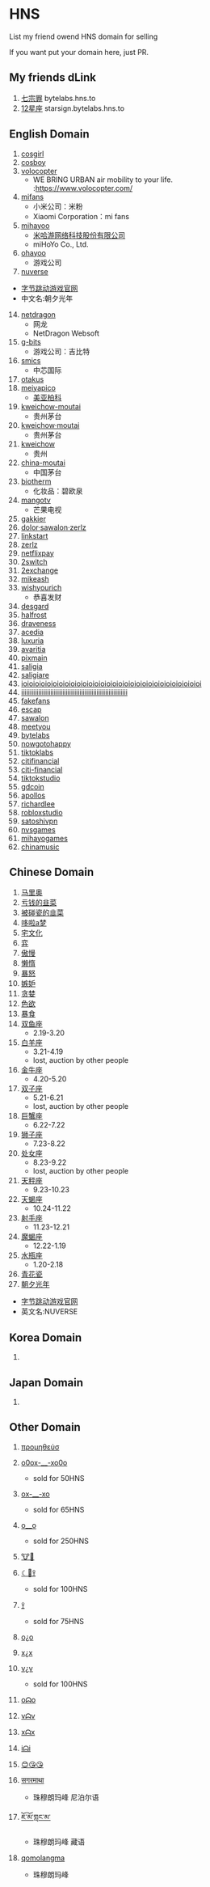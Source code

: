 # HNS
List my friend owend HNS domain for selling

If you want put your domain here, just PR.

## My friends dLink 
1. [七宗罪](bytelabs.hns.to) bytelabs.hns.to
2. [12星座](starsign.bytelabs.hns.to) starsign.bytelabs.hns.to


## English Domain
1. [cosgirl](https://www.namebase.io/domains/cosgirl)
2. [cosboy](https://www.namebase.io/domains/cosboy)
3. [volocopter](https://www.namebase.io/domains/volocopter)
    - WE BRING URBAN air mobility to your life. :https://www.volocopter.com/
5. [mifans](https://www.namebase.io/domains/mifans)
    - 小米公司：米粉 
    - Xiaomi Corporation：mi fans
6. [mihayoo](https://www.namebase.io/domains/mihayoo)
    - [米哈游网络科技股份有限公司](https://www.mihayo.com/company.html)
    - miHoYo Co., Ltd.
7. [ohayoo](https://www.namebase.io/domains/ohayoo)
    - 游戏公司
12. [nuverse](https://www.namebase.io/domains/nuverse)
   - [字节跳动游戏官网](https://www.nvsgames.cn)
   -  中文名:朝夕光年
14. [netdragon](https://www.namebase.io/domains/netdragon)
    - 网龙
    - NetDragon Websoft
16. [g-bits](https://www.namebase.io/domains/g-bits)
    - 游戏公司：吉比特
18. [smics](https://www.namebase.io/domains/smics)
    - 中芯国际
20. [otakus](https://www.namebase.io/domains/otakus)
21. [meiyapico](https://www.namebase.io/domains/meiyapico)
    - [美亚柏科](http://www.300188.cn)
23. [kweichow-moutai](https://www.namebase.io/domains/kweichow-moutai)
    - 贵州茅台
24. [kweichow·moutai](https://www.namebase.io/domains/xn--kweichowmoutai-2xa)
    - 贵州茅台
25. [kweichow](https://www.namebase.io/domains/kweichow)
    - 贵州
26. [china-moutai](https://www.namebase.io/domains/china-moutai)
    - 中国茅台
28. [biotherm](https://www.namebase.io/domains/biotherm)
    - 化妆品：碧欧泉
29. [mangotv](https://www.namebase.io/domains/mangotv)
    - 芒果电视
30. [gakkier](https://www.namebase.io/domains/gakkier)
31. [dolor·sawalon·zerlz](https://www.namebase.io/domains/xn--dolorsawalonzerlz-p2ah)
32. [linkstart](https://www.namebase.io/domains/linkstart)
33. [zerlz](https://www.namebase.io/domains/zerlz)
34. [netflixpay](https://www.namebase.io/domains/netflixpay)
35. [2switch](https://www.namebase.io/domains/2switch)
36. [2exchange](https://www.namebase.io/domains/2exchange)
37. [mikeash](https://www.namebase.io/domains/mikeash)
38. [wishyourich](https://www.namebase.io/domains/wishyourich)
    - 恭喜发财
39. [desgard](https://www.namebase.io/domains/desgard)
40. [halfrost](https://www.namebase.io/domains/halfrost)
41. [draveness](https://www.namebase.io/domains/draveness)
42. [acedia](https://www.namebase.io/domains/acedia)
43. [luxuria](https://www.namebase.io/domains/luxuria)
44. [avaritia](https://www.namebase.io/domains/avaritia)
45. [pixmain](https://www.namebase.io/domains/pixmain)
46. [saligia](https://www.namebase.io/domains/saligia)
47. [saligiare](https://www.namebase.io/domains/saligiare)
48. [ioioioioioioioioioioioioioioioioioioioioioioioioioioioioioioi](https://www.namebase.io/domains/ioioioioioioioioioioioioioioioioioioioioioioioioioioioioioioi)
49. [iiiiiiiiiiiiiiiiiiiiiiiiiiiiiiiiiiiiiiiiiiiiiiiiiiiiiiiiiiiiii](https://www.namebase.io/domains/iiiiiiiiiiiiiiiiiiiiiiiiiiiiiiiiiiiiiiiiiiiiiiiiiiiiiiiiiiiiii)
50. [fakefans](https://www.namebase.io/domains/fakefans)
51. [escap](https://www.namebase.io/domains/escap)
52. [sawalon](https://www.namebase.io/domains/sawalon)
54. [meetyou](https://www.namebase.io/domains/meetyou)
55. [bytelabs](https://www.namebase.io/domains/bytelabs)
56. [nowgotohappy](https://www.namebase.io/domains/nowgotohappy)
57. [tiktoklabs](https://www.namebase.io/domains/tiktoklabs)
58. [citifinancial](https://www.namebase.io/domains/citifinancial)
59. [citi-financial](https://www.namebase.io/domains/citi-financial)
60. [tiktokstudio](https://www.namebase.io/domains/tiktokstudio)
61. [gdcoin](https://www.namebase.io/domains/gdcoin)
62. [apollos](https://www.namebase.io/domains/apollos)
63. [richardlee](https://www.namebase.io/domains/richardlee)
64. [robloxstudio](https://www.namebase.io/domains/robloxstudio)
65. [satoshivpn](https://www.namebase.io/domains/satoshivpn)
66. [nvsgames](https://www.namebase.io/domains/nvsgames)
67. [mihayogames](https://www.namebase.io/domains/mihayogames)
68. [chinamusic](https://www.namebase.io/domains/chinamusic)


## Chinese Domain
1. [马里奥](https://www.namebase.io/domains/xn--hus952kiof)
2. [亏钱的韭菜](https://www.namebase.io/domains/xn--7kqz78g22iomqlwd)
3. [被碰瓷的韭菜](https://www.namebase.io/domains/xn--4ly06avzc6wt0zfytz)
6. [哆啦a梦](https://www.namebase.io/domains/xn--a-2h9a4s792d)
7. [宅文化](https://www.namebase.io/domains/xn--cjr19qvti)
8. [弈](https://www.namebase.io/domains/xn--p0t)
9. [傲慢](https://www.namebase.io/domains/xn--u0qs02b)
10. [懒惰](https://www.namebase.io/domains/xn--nfuot)
11. [暴怒](https://www.namebase.io/domains/xn--b8to1m)
13. [嫉妒](https://www.namebase.io/domains/xn--rvs11a)
14. [贪婪](https://www.namebase.io/domains/xn--x1sx49i)
15. [色欲](https://www.namebase.io/domains/xn--okwx90c)
16. [暴食](https://www.namebase.io/domains/xn--tmvs03i)
17. [双鱼座](https://www.namebase.io/domains/xn--joro6w073c)
     - 2.19-3.20
19. [白羊座]()
    - 3.21-4.19
    - lost, auction by other people
21. [金牛座](https://www.namebase.io/domains/xn--xxtn25bl4w)
    - 4.20-5.20
23. [双子座]()
    - 5.21-6.21
    - lost, auction by other people
25. [巨蟹座](https://www.namebase.io/domains/xn--hstoqu73h)
    - 6.22-7.22
27. [狮子座](https://www.namebase.io/domains/xn--i8sq1f5tz)
    - 7.23-8.22
29. [处女座]()
    - 8.23-9.22
    - lost, auction by other people
31. [天秤座](https://www.namebase.io/domains/xn--rsss1kxz0a)
    - 9.23-10.23
33. [天蝎座](https://www.namebase.io/domains/xn--rsss1k973b)
    - 10.24-11.22
35. [射手座](https://www.namebase.io/domains/xn--net44d48d)
    - 11.23-12.21
37. [魔蝎座](https://www.namebase.io/domains/xn--xxt01kq00a)
    - 12.22-1.19
39. [水瓶座](https://www.namebase.io/domains/xn--xxto51agyg)
    - 1.20-2.18
41. [青花瓷](https://www.namebase.io/domains/xn--4lyt60aw6p)
42. [朝夕光年](https://www.namebase.io/domains/xn--54qw3q5veknk)
   - [字节跳动游戏官网](https://www.nvsgames.cn)
   - 英文名:NUVERSE

## Korea Domain
1. [](https://www.namebase.io/domains/)


## Japan Domain
1. [](https://www.namebase.io/domains/)



## Other Domain
1. [προμηθεύσ](https://www.namebase.io/domains/xn--qxaddoofhv3g)
3. [o0ox-__-xo0o](https://www.namebase.io/domains/o0ox-__-xo0o)
    - sold for 50HNS
6. [ox-__-xo](https://www.namebase.io/domains/ox-__-xo)
    - sold for 65HNS
7. [o__o](https://www.namebase.io/domains/o__o)
    - sold for 250HNS
8. [🐮🍺](https://www.namebase.io/domains/xn--xjhhl)
9. [☾🔭𖨆](https://www.namebase.io/domains/xn--c5h4359ini9c)
    - sold for 100HNS
10. [𖨆](https://www.namebase.io/domains/xn--kt9e)
    - sold for 75HNS
11. [o¿o](https://www.namebase.io/domains/xn--oo-pfa)
12. [x¿x](https://www.namebase.io/domains/xn--xx-pfa)
13. [v¿v]( https://www.namebase.io/domains/xn--vv-pfa)
    - sold for 100HNS
14. [oᗣo](https://www.namebase.io/domains/xn--oo-lon)
15. [vᗣv](https://www.namebase.io/domains/xn--vv-lon)
16. [xᗣx](https://www.namebase.io/domains/xn--xx-lon)
17. [iᗣi](https://www.namebase.io/domains/xn--ii-lon)
18. [😊😘😘](https://www.namebase.io/domains/xn--o28h2aa)

14. [सगरमाथा](https://www.namebase.io/domains/xn--31b2a0ah2b0bb)
    - 珠穆朗玛峰 尼泊尔语
15. [ཇོ་མོ་གླང་མ་](https://www.namebase.io/domains/xn--nbdaaa7ymar1le76ac67d)
    - 珠穆朗玛峰 藏语
16. [qomolangma](https://www.namebase.io/domains/qomolangma)
    - 珠穆朗玛峰





